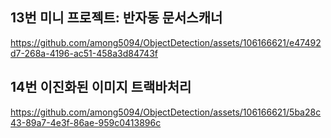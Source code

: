 
## 13번 미니 프로젝트: 반자동 문서스캐너

https://github.com/among5094/ObjectDetection/assets/106166621/e47492d7-268a-4196-ac51-458a3d84743f

## 14번 이진화된 이미지 트랙바처리

https://github.com/among5094/ObjectDetection/assets/106166621/5ba28c43-89a7-4e3f-86ae-959c0413896c


